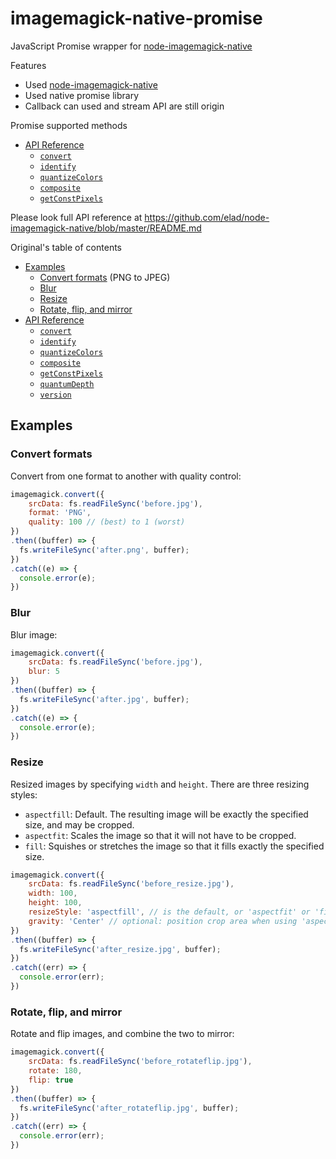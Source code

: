 # imagemagick-native-promise

JavaScript Promise wrapper for [node-imagemagick-native](https://github.com/elad/node-imagemagick-native)

Features

  * Used [node-imagemagick-native](https://github.com/elad/node-imagemagick-native)
  * Used native promise library
  * Callback can used and stream API are still origin

Promise supported methods

  * [API Reference](#api)
    * [`convert`](#convert)
    * [`identify`](#identify)
    * [`quantizeColors`](#quantizeColors)
    * [`composite`](#composite)
    * [`getConstPixels`](#getConstPixels)

Please look full API reference at https://github.com/elad/node-imagemagick-native/blob/master/README.md 

Original's table of contents

  * [Examples](#examples)
    * [Convert formats](#example-convert) (PNG to JPEG)
    * [Blur](#example-blur)
    * [Resize](#example-resize)
    * [Rotate, flip, and mirror](#example-rotate-flip-mirror)
  * [API Reference](#api)
    * [`convert`](#convert)
    * [`identify`](#identify)
    * [`quantizeColors`](#quantizeColors)
    * [`composite`](#composite)
    * [`getConstPixels`](#getConstPixels)
    * [`quantumDepth`](#quantumDepth)
    * [`version`](#version)

<a name='examples'></a>

## Examples

<a name='example-convert'></a>

### Convert formats

Convert from one format to another with quality control:

```js
imagemagick.convert({
	srcData: fs.readFileSync('before.jpg'),
	format: 'PNG',
	quality: 100 // (best) to 1 (worst)
})
.then((buffer) => {
  fs.writeFileSync('after.png', buffer);
})
.catch((e) => {
  console.error(e);
})
```

<a name='example-blur'></a>

### Blur

Blur image:

```js
imagemagick.convert({
	srcData: fs.readFileSync('before.jpg'),
	blur: 5
})
.then((buffer) => {
  fs.writeFileSync('after.jpg', buffer);
})
.catch((e) => {
  console.error(e);
})
```

<a name='example-resize'></a>

### Resize

Resized images by specifying `width` and `height`. There are three resizing styles:

  * `aspectfill`: Default. The resulting image will be exactly the specified size, and may be cropped.
  * `aspectfit`: Scales the image so that it will not have to be cropped.
  * `fill`: Squishes or stretches the image so that it fills exactly the specified size.

```js
imagemagick.convert({
	srcData: fs.readFileSync('before_resize.jpg'),
	width: 100,
	height: 100,
	resizeStyle: 'aspectfill', // is the default, or 'aspectfit' or 'fill'
	gravity: 'Center' // optional: position crop area when using 'aspectfill'
})
.then((buffer) => {
  fs.writeFileSync('after_resize.jpg', buffer);
})
.catch((err) => {
  console.error(err);
})
```

<a name='example-rotate-flip-mirror'></a>

### Rotate, flip, and mirror

Rotate and flip images, and combine the two to mirror:

```js
imagemagick.convert({
	srcData: fs.readFileSync('before_rotateflip.jpg'),
	rotate: 180,
	flip: true
})
.then((buffer) => {
  fs.writeFileSync('after_rotateflip.jpg', buffer);
})
.catch((err) => {
  console.error(err);
})
```
